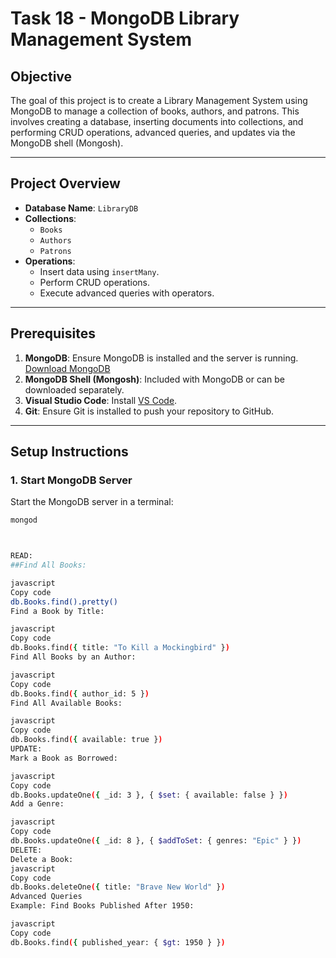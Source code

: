 # Task 18 - MongoDB Library Management System

## Objective
The goal of this project is to create a Library Management System using MongoDB to manage a collection of books, authors, and patrons. This involves creating a database, inserting documents into collections, and performing CRUD operations, advanced queries, and updates via the MongoDB shell (Mongosh).

---

## Project Overview

- **Database Name**: `LibraryDB`
- **Collections**:
  - `Books`
  - `Authors`
  - `Patrons`
- **Operations**:
  - Insert data using `insertMany`.
  - Perform CRUD operations.
  - Execute advanced queries with operators.

---

## Prerequisites

1. **MongoDB**: Ensure MongoDB is installed and the server is running.  
   [Download MongoDB](https://www.mongodb.com/try/download/community)
2. **MongoDB Shell (Mongosh)**: Included with MongoDB or can be downloaded separately.
3. **Visual Studio Code**: Install [VS Code](https://code.visualstudio.com/).
4. **Git**: Ensure Git is installed to push your repository to GitHub.

---

## Setup Instructions

### 1. Start MongoDB Server
Start the MongoDB server in a terminal:
```bash
mongod



READ:
##Find All Books:

javascript
Copy code
db.Books.find().pretty()
Find a Book by Title:

javascript
Copy code
db.Books.find({ title: "To Kill a Mockingbird" })
Find All Books by an Author:

javascript
Copy code
db.Books.find({ author_id: 5 })
Find All Available Books:

javascript
Copy code
db.Books.find({ available: true })
UPDATE:
Mark a Book as Borrowed:

javascript
Copy code
db.Books.updateOne({ _id: 3 }, { $set: { available: false } })
Add a Genre:

javascript
Copy code
db.Books.updateOne({ _id: 8 }, { $addToSet: { genres: "Epic" } })
DELETE:
Delete a Book:
javascript
Copy code
db.Books.deleteOne({ title: "Brave New World" })
Advanced Queries
Example: Find Books Published After 1950:

javascript
Copy code
db.Books.find({ published_year: { $gt: 1950 } })